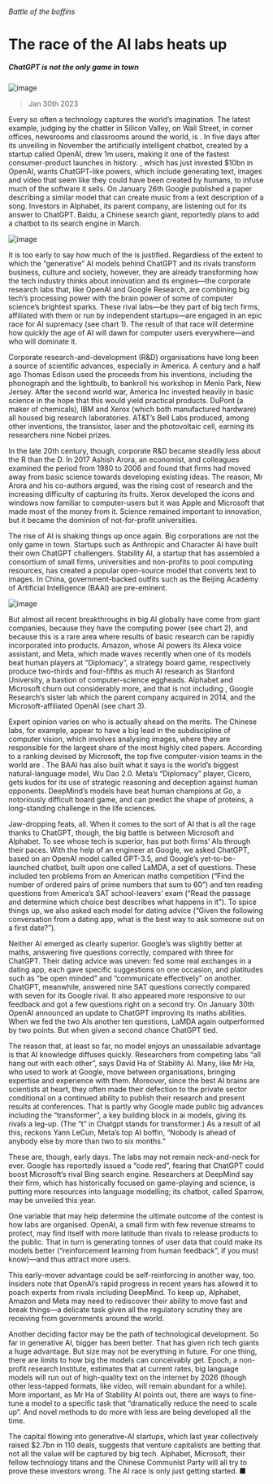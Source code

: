 ###### Battle of the boffins
# The race of the AI labs heats up 
##### ChatGPT is not the only game in town 
![image](images/20230204_WBD001.jpg) 
> Jan 30th 2023 
Every so often a technology captures the world’s imagination. The latest example, judging by the chatter in Silicon Valley, on Wall Street, in corner offices, newsrooms and classrooms around the world, is . In five days after its unveiling in November the artificially intelligent chatbot, created by a startup called OpenAI, drew 1m users, making it one of the fastest consumer-product launches in history. , which has just invested $10bn in OpenAI, wants ChatGPT-like powers, which include generating text, images and video that seem like they could have been created by humans, to infuse much of the software it sells. On January 26th Google published a paper describing a similar model that can create music from a text description of a song. Investors in Alphabet, its parent company, are listening out for its answer to ChatGPT. Baidu, a Chinese search giant, reportedly plans to add a chatbot to its search engine in March. 
![image](images/20230204_WBC930.png) 

It is too early to say how much of the  is justified. Regardless of the extent to which the “generative” AI models behind ChatGPT and its rivals transform business, culture and society, however, they are already transforming how the tech industry thinks about innovation and its engines—the corporate research labs that, like OpenAI and Google Research, are combining big tech’s processing power with the brain power of some of computer science’s brightest sparks. These rival labs—be they part of big tech firms, affiliated with them or run by independent startups—are engaged in an epic race for AI supremacy (see chart 1). The result of that race will determine how quickly the age of AI will dawn for computer users everywhere—and who will dominate it.
Corporate research-and-development (R&amp;D) organisations have long been a source of scientific advances, especially in America. A century and a half ago Thomas Edison used the proceeds from his inventions, including the phonograph and the lightbulb, to bankroll his workshop in Menlo Park, New Jersey. After the second world war, America Inc invested heavily in basic science in the hope that this would yield practical products. DuPont (a maker of chemicals), IBM and Xerox (which both manufactured hardware) all housed big research laboratories. AT&amp;T’s Bell Labs produced, among other inventions, the transistor, laser and the photovoltaic cell, earning its researchers nine Nobel prizes. 
In the late 20th century, though, corporate R&amp;D became steadily less about the R than the D. In 2017 Ashish Arora, an economist, and colleagues examined the period from 1980 to 2006 and found that firms had moved away from basic science towards developing existing ideas. The reason, Mr Arora and his co-authors argued, was the rising cost of research and the increasing difficulty of capturing its fruits. Xerox developed the icons and windows now familiar to computer-users but it was Apple and Microsoft that made most of the money from it. Science remained important to innovation, but it became the dominion of not-for-profit universities.
The rise of AI is shaking things up once again. Big corporations are not the only game in town. Startups such as Anthropic and Character AI have built their own ChatGPT challengers. Stability AI, a startup that has assembled a consortium of small firms, universities and non-profits to pool computing resources, has created a popular open-source model that converts text to images. In China, government-backed outfits such as the Beijing Academy of Artificial Intelligence (BAAI) are pre-eminent. 
![image](images/20230204_WBC567.png) 

But almost all recent breakthroughs in big AI globally have come from giant companies, because they have the computing power (see chart 2), and because this is a rare area where results of basic research can be rapidly incorporated into products. Amazon, whose AI powers its Alexa voice assistant, and Meta, which made waves recently when one of its models beat human players at “Diplomacy”, a strategy board game, respectively produce two-thirds and four-fifths as much AI research as Stanford University, a bastion of computer-science eggheads. Alphabet and Microsoft churn out considerably more, and that is not including , Google Research’s sister lab which the parent company acquired in 2014, and the Microsoft-affiliated OpenAI (see chart 3). 
Expert opinion varies on who is actually ahead on the merits. The Chinese labs, for example, appear to have a big lead in the subdiscipline of computer vision, which involves analysing images, where they are responsible for the largest share of the most highly cited papers. According to a ranking devised by Microsoft, the top five computer-vision teams in the world are . The BAAI has also built what it says is the world’s biggest natural-language model, Wu Dao 2.0. Meta’s “Diplomacy” player, Cicero, gets kudos for its use of strategic reasoning and deception against human opponents. DeepMind’s models have beat human champions at Go, a notoriously difficult board game, and can predict the shape of proteins, a long-standing challenge in the life sciences.
Jaw-dropping feats, all. When it comes to the sort of AI that is all the rage thanks to ChatGPT, though, the big battle is between Microsoft and Alphabet. To see whose tech is superior,  has put both firms’ AIs through their paces. With the help of an engineer at Google, we asked ChatGPT, based on an OpenAI model called GPT-3.5, and Google’s yet-to-be-launched chatbot, built upon one called LaMDA, a set of questions. These included ten problems from an American maths competition (“Find the number of ordered pairs of prime numbers that sum to 60”) and ten reading questions from America’s SAT school-leavers’ exam (“Read the passage and determine which choice best describes what happens in it”). To spice things up, we also asked each model for dating advice (“Given the following conversation from a dating app, what is the best way to ask someone out on a first date?”). 
Neither AI emerged as clearly superior. Google’s was slightly better at maths, answering five questions correctly, compared with three for ChatGPT. Their dating advice was uneven: fed some real exchanges in a dating app, each gave specific suggestions on one occasion, and platitudes such as “be open minded” and “communicate effectively” on another. ChatGPT, meanwhile, answered nine SAT questions correctly compared with seven for its Google rival. It also appeared more responsive to our feedback and got a few questions right on a second try. On January 30th OpenAI announced an update to ChatGPT improving its maths abilities. When we fed the two AIs another ten questions, LaMDA again outperformed by two points. But when given a second chance ChatGPT tied. 
The reason that, at least so far, no model enjoys an unassailable advantage is that AI knowledge diffuses quickly. Researchers from competing labs “all hang out with each other”, says David Ha of Stability AI. Many, like Mr Ha, who used to work at Google, move between organisations, bringing expertise and experience with them. Moreover, since the best AI brains are scientists at heart, they often made their defection to the private sector conditional on a continued ability to publish their research and present results at conferences. That is partly why Google made public big advances including the “transformer”, a key building block in ai models, giving its rivals a leg-up. (The “t” in Chatgpt stands for transformer.) As a result of all this, reckons Yann LeCun, Meta’s top AI boffin, “Nobody is ahead of anybody else by more than two to six months.” 
These are, though, early days. The labs may not remain neck-and-neck for ever. Google has reportedly issued a “code red”, fearing that ChatGPT could boost Microsoft’s rival Bing search engine. Researchers at DeepMind say their firm, which has historically focused on game-playing and science, is putting more resources into language modelling; its chatbot, called Sparrow, may be unveiled this year.
One variable that may help determine the ultimate outcome of the contest is how labs are organised. OpenAI, a small firm with few revenue streams to protect, may find itself with more latitude than rivals to release products to the public. That in turn is generating tonnes of user data that could make its models better (“reinforcement learning from human feedback”, if you must know)—and thus attract more users. 
This early-mover advantage could be self-reinforcing in another way, too. Insiders note that OpenAI’s rapid progress in recent years has allowed it to poach experts from rivals including DeepMind. To keep up, Alphabet, Amazon and Meta may need to rediscover their ability to move fast and break things—a delicate task given all the regulatory scrutiny they are receiving from governments around the world. 
Another deciding factor may be the path of technological development. So far in generative AI, bigger has been better. That has given rich tech giants a huge advantage. But size may not be everything in future. For one thing, there are limits to how big the models can conceivably get. Epoch, a non-profit research institute, estimates that at current rates, big language models will run out of high-quality text on the internet by 2026 (though other less-tapped formats, like video, will remain abundant for a while). More important, as Mr Ha of Stability AI points out, there are ways to fine-tune a model to a specific task that “dramatically reduce the need to scale up”. And novel methods to do more with less are being developed all the time.
The capital flowing into generative-AI startups, which last year collectively raised $2.7bn in 110 deals, suggests that venture capitalists are betting that not all the value will be captured by big tech. Alphabet, Microsoft, their fellow technology titans and the Chinese Communist Party will all try to prove these investors wrong. The AI race is only just getting started. ■

